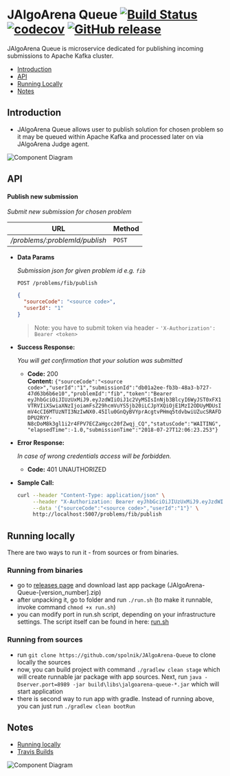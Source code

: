# JAlgoArena Queue [![Build Status](https://travis-ci.org/jalgoarena/JAlgoArena-Queue.svg?branch=master)](https://travis-ci.org/jalgoarena/JAlgoArena-Queue) [![codecov](https://codecov.io/gh/spolnik/JAlgoArena-Queue/branch/master/graph/badge.svg)](https://codecov.io/gh/spolnik/JAlgoArena-Queue) [![GitHub release](https://img.shields.io/github/release/spolnik/jalgoarena-queue.svg)]()

JAlgoArena Queue is microservice dedicated for publishing incoming submissions to Apache Kafka cluster.

- [Introduction](#introduction)
- [API](#api)
- [Running Locally](#running-locally)
- [Notes](#notes)

## Introduction

- JAlgoArena Queue allows user to publish solution for chosen problem so it may be queued within Apache Kafka and processed later on via JAlgoArena Judge agent.

![Component Diagram](https://github.com/spolnik/JAlgoArena-Queue/raw/master/design/component_diagram.png)

## API

#### Publish new submission

  _Submit new submission for chosen problem_

|URL|Method|
|---|------|
|_/problems/:problemId/publish_|`POST`|

* **Data Params**

  _Submission json for given problem id e.g. `fib`_

  `POST /problems/fib/publish`

  ```json
  {
    "sourceCode": "<source code>",
    "userId": "1"
  }
  ```

  > Note: you have to submit token via header - `'X-Authorization': Bearer <token>`

* **Success Response:**

  _You will get confirmation that your solution was submitted_

  * **Code:** 200 <br />
    **Content:** `{"sourceCode":"<source code>","userId":"1","submissionId":"db01a2ee-fb3b-48a3-b727-47d63b6b6e10","problemId":"fib","token":"Bearer eyJhbGciOiJIUzUxMiJ9.eyJzdWIiOiJ1c2VyMSIsInNjb3BlcyI6WyJST0xFX1VTRVIiXSwiaXNzIjoiamFsZ29hcmVuYS5jb20iLCJpYXQiOjE1MzI2ODUyMDUsImV4cCI6MTUzNTI3NzIwNX0.45Ilu0GnQyBVYprAcgtvPHmq5tdvbwiUZucSRAFDDPU2RYY-N8cDoM8k3gl1i2r4FPV7ECZaHgcc20fZwqj_CQ","statusCode":"WAITING","elapsedTime":-1.0,"submissionTime":"2018-07-27T12:06:23.253"}`

* **Error Response:**

  _In case of wrong credentials access will be forbidden._

  * **Code:** 401 UNAUTHORIZED <br />

* **Sample Call:**

  ```bash
  curl --header "Content-Type: application/json" \
       --header "X-Authorization: Bearer eyJhbGciOiJIUzUxMiJ9.eyJzdWIiOiJ1c2VyMSIsInNjb3BlcyI6WyJST0xFX1VTRVIiXSwiaXNzIjoiamFsZ29hcmVuYS5jb20iLCJpYXQiOjE1MzI2ODUyMDUsImV4cCI6MTUzNTI3NzIwNX0.45Ilu0GnQyBVYprAcgtvPHmq5tdvbwiUZucSRAFDDPU2RYY-N8cDoM8k3gl1i2r4FPV7ECZaHgcc20fZwqj_CQ" \
       --data '{"sourceCode":"<source code>","userId":"1"}' \
       http://localhost:5007/problems/fib/publish
  ```

## Running locally

There are two ways to run it - from sources or from binaries.

### Running from binaries
- go to [releases page](https://github.com/spolnik/JAlgoArena-Queue/releases) and download last app package (JAlgoArena-Queue-[version_number].zip)
- after unpacking it, go to folder and run `./run.sh` (to make it runnable, invoke command `chmod +x run.sh`)
- you can modify port in run.sh script, depending on your infrastructure settings. The script itself can be found in here: [run.sh](run.sh)

### Running from sources
- run `git clone https://github.com/spolnik/JAlgoArena-Queue` to clone locally the sources
- now, you can build project with command `./gradlew clean stage` which will create runnable jar package with app sources. Next, run `java -Dserver.port=8989 -jar build\libs\jalgoarena-queue-*.jar` which will start application
- there is second way to run app with gradle. Instead of running above, you can just run `./gradlew clean bootRun`

## Notes
- [Running locally](https://github.com/spolnik/jalgoarena/wiki)
- [Travis Builds](https://travis-ci.org/spolnik)

![Component Diagram](https://github.com/spolnik/JAlgoArena/raw/master/design/JAlgoArena_Logo.png)
